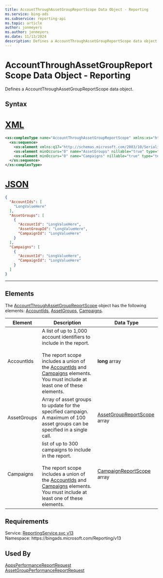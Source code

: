 ```yaml
---
title: AccountThroughAssetGroupReportScope Data Object - Reporting
ms.service: bing-ads
ms.subservice: reporting-api
ms.topic: article
author: jonmeyers
ms.author: jonmeyers
ms.date: 11/13/2024
description: Defines a AccountThroughAssetGroupReportScope data object.
---
```

# AccountThroughAssetGroupReportScope Data Object - Reporting
Defines a AccountThroughAssetGroupReportScope data object.

## Syntax

# [XML](#tab/xml)

```xml
<xs:complexType name="AccountThroughAssetGroupReportScope" xmlns:xs="http://www.w3.org/2001/XMLSchema">
  <xs:sequence>
    <xs:element xmlns:q17="http://schemas.microsoft.com/2003/10/Serialization/Arrays" minOccurs="0" name="AccountIds" nillable="true" type="q17:ArrayOflong" />
    <xs:element minOccurs="0" name="AssetGroups" nillable="true" type="tns:ArrayOfAssetGroupReportScope" />
    <xs:element minOccurs="0" name="Campaigns" nillable="true" type="tns:ArrayOfCampaignReportScope" />
  </xs:sequence>
</xs:complexType>
```

# [JSON](#tab/json)

```json
{
  "AccountIds": [
    "LongValueHere"
  ],
  "AssetGroups": [
    {
      "AccountId": "LongValueHere",
      "AssetGroupId": "LongValueHere",
      "CampaignId": "LongValueHere"
    }
  ],
  "Campaigns": [
    {
      "AccountId": "LongValueHere",
      "CampaignId": "LongValueHere"
    }
  ]
}
```

-----

## <a name="elements"></a>Elements

The [AccountThroughAssetGroupReportScope](accountthroughassetgroupreportscope.md) object has the following elements: [AccountIds](#accountids), [AssetGroups](#assetgroups), [Campaigns](#campaigns).

|Element|Description|Data Type|
|-----------|---------------|-------------|
|<a name="accountids"></a>AccountIds|A list of up to 1,000 account identifiers to include in the report.<br/><br/>The report scope includes a union of the [AccountIds](#accountids) and [Campaigns](#campaigns) elements. You must include at least one of these elements.|**long** array|
|<a name="assetgroups"></a>AssetGroups|Array of asset groups to update for the specified campaign. A maximum of 100 asset groups can be specified in a single call.|[AssetGroupReportScope](assetgroupreportscope.md) array|
|<a name="campaigns"></a>Campaigns| list of up to 300 campaigns to include in the report.<br/><br/>The report scope includes a union of the [AccountIds](#accountids) and [Campaigns](#campaigns) elements. You must include at least one of these elements.|[CampaignReportScope](campaignreportscope.md) array|

## Requirements
Service: [ReportingService.svc v13](https://reporting.api.bingads.microsoft.com/Api/Advertiser/Reporting/v13/ReportingService.svc)  
Namespace: https\://bingads.microsoft.com/Reporting/v13  

## Used By
[AppsPerformanceReportRequest](appsperformancereportrequest.md)  
[AssetGroupPerformanceReportRequest](assetgroupperformancereportrequest.md)  
